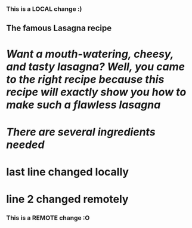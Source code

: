### This is a **LOCAL** change :)

## The famous Lasagna recipe
# *Want a mouth-watering, cheesy, and tasty lasagna? Well, you came to the right recipe because this recipe will exactly show you how to make such a flawless lasagna*
# *There are several ingredients needed*
# last line changed locally
# line 2 changed remotely

### This is a **REMOTE** change :O

